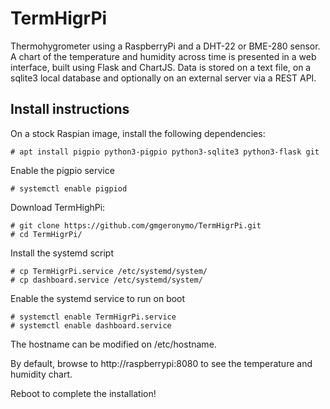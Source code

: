 # TermHigrPi

Thermohygrometer using a RaspberryPi and a DHT-22 or BME-280 sensor.
A chart of the temperature and humidity across time is presented in a web interface, built using Flask and ChartJS. Data is stored on a text file, on a sqlite3 local database and optionally on an external server via a REST API. 

## Install instructions

On a stock Raspian image, install the following dependencies:

```
# apt install pigpio python3-pigpio python3-sqlite3 python3-flask git 
```

Enable the pigpio service
```
# systemctl enable pigpiod
```

Download TermHighPi:

```
# git clone https://github.com/gmgeronymo/TermHigrPi.git
# cd TermHigrPi/
```

Install the systemd script

```
# cp TermHigrPi.service /etc/systemd/system/
# cp dashboard.service /etc/systemd/system/
```

Enable the systemd service to run on boot

```
# systemctl enable TermHigrPi.service
# systemctl enable dashboard.service
```

The hostname can be modified on /etc/hostname.

By default, browse to http://raspberrypi:8080 to see the temperature and humidity chart.

Reboot to complete the installation!
